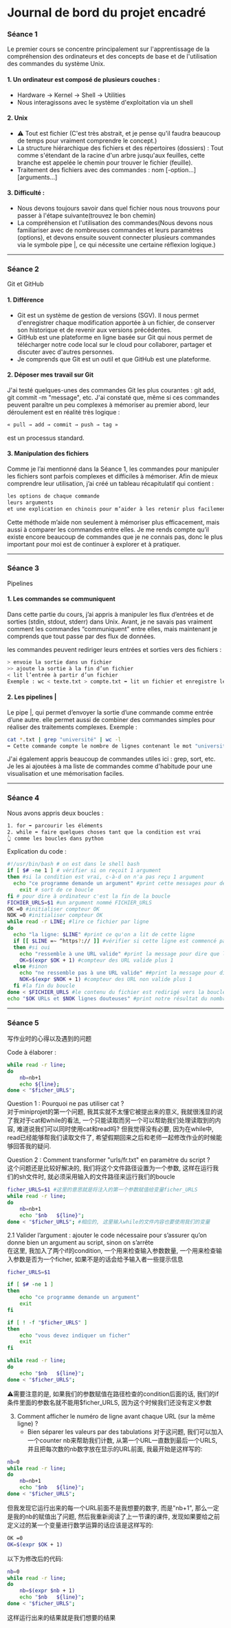 # Journal de bord du projet encadré

### Séance 1
Le premier cours se concentre principalement sur l'apprentissage de la compréhension des ordinateurs et des concepts de base et de l'utilisation des commandes du système Unix.
#### 1. Un ordinateur est composé de plusieurs couches :
- Hardware → Kernel → Shell → Utilities
- Nous interagissons avec le système d'exploitation via un shell
#### 2. Unix
- ⚠️ Tout est fichier (C'est très abstrait, et je pense qu'il faudra beaucoup de temps pour vraiment comprendre le concept.)
- La structure hiérarchique des fichiers et des répertoires (dossiers) : Tout comme s'étendant de la racine d'un arbre jusqu'aux feuilles, cette branche est appelée le chemin pour trouver le fichier (feuille).
- Traitement des fichiers avec des commandes : nom [-option...] [arguments...]
#### 3. Difficulté :
- Nous devons toujours savoir dans quel fichier nous nous trouvons pour passer à l'étape suivante(trouvez le bon chemin)
- La compréhension et l'utilisation des commandes(Nous devons nous familiariser avec de nombreuses commandes et leurs paramètres (options), et devons ensuite souvent connecter plusieurs commandes via le symbole pipe |, ce qui nécessite une certaine réflexion logique.)

---

### Séance 2
Git et GitHub
#### 1. Différence
- Git est un système de gestion de versions (SGV). Il nous permet d'enregistrer chaque modification apportée à un fichier, de conserver son historique et de revenir aux versions précédentes.
- GitHub est une plateforme en ligne basée sur Git qui nous permet de télécharger notre code local sur le cloud pour collaborer, partager et discuter avec d'autres personnes.
- Je comprends que Git est un outil et que GitHub est une plateforme.
#### 2. Déposer mes travail sur Git
J'ai testé quelques-unes des commandes Git les plus courantes : git add, git commit -m "message", etc. J'ai constaté que, même si ces commandes peuvent paraître un peu complexes à mémoriser au premier abord, leur déroulement est en réalité très logique :
```bash
« pull → add → commit → push → tag » 
```
est un processus standard.
#### 3. Manipulation des fichiers
Comme je l’ai mentionné dans la Séance 1, les commandes pour manipuler les fichiers sont parfois complexes et difficiles à mémoriser.
Afin de mieux comprendre leur utilisation, j’ai créé un tableau récapitulatif qui contient :
```bash
les options de chaque commande
leurs arguments
et une explication en chinois pour m’aider à les retenir plus facilement
```
Cette méthode m’aide non seulement à mémoriser plus efficacement, mais aussi à comparer les commandes entre elles.
Je me rends compte qu’il existe encore beaucoup de commandes que je ne connais pas, donc le plus important pour moi est de continuer à explorer et à pratiquer.

---

### Séance 3
Pipelines
#### 1. Les commandes se communiquent
Dans cette partie du cours, j’ai appris à manipuler les flux d’entrées et de sorties (stdin, stdout, stderr) dans Unix. Avant, je ne savais pas vraiment comment les commandes “communiquent” entre elles, mais maintenant je comprends que tout passe par des flux de données.

les commandes peuvent rediriger leurs entrées et sorties vers des fichiers :
```bash
> envoie la sortie dans un fichier
>> ajoute la sortie à la fin d’un fichier
< lit l’entrée à partir d’un fichier
Exemple : wc < texte.txt > compte.txt ➡️ lit un fichier et enregistre le résultat dans un autre, sans rien afficher à l’écran.
```
#### 2. Les pipelines |
Le pipe |, qui permet d’envoyer la sortie d’une commande comme entrée d’une autre. elle permet aussi de combiner des commandes simples pour réaliser des traitements complexes.
Exemple :
```bash
cat *.txt | grep "université" | wc -l
➡️ Cette commande compte le nombre de lignes contenant le mot "université" dans tous les fichiers texte du répertoire courant.
```
J'ai également appris beaucoup de commandes utiles ici : grep, sort, etc. Je les ai ajoutées à ma liste de commandes comme d'habitude pour une visualisation et une mémorisation faciles.

---

### Séance 4
Nous avons appris deux boucles : 
```bash
1. for ➡️ parcourir les éléments
2. while ➡️ faire quelques choses tant que la condition est vrai
👆 comme les boucles dans python
```
Explication du code :
```bash
#!/usr/bin/bash # on est dans le shell bash
if [ $# -ne 1 ] # vérifier si on reçoit 1 argument
then #si la condition est vrai, c-à-d on n'a pas reçu 1 argument
  echo "ce programme demande un argument" #print cette messages pour demander un entrée d'un argument
    exit # sort de ce boucle
fi # pour dire à ordinateur c'est la fin de la boucle
FICHIER_URLS=$1 #un argument nommé FICHIER_URLS
OK =0 #initialiser compteur OK
NOK =0 #initialiser compteur OK
while read -r LINE; #lire ce fichier par ligne
do
  echo "la ligne: $LINE" #print ce qu'on a lit de cette ligne
  if [[ $LINE =∼ ^https?:// ]] #vérifier si cette ligne est commencé par http:// ou https://
  then #si oui 
    echo "ressemble à une URL valide" #print la message pour dire que le contenu de cette ligne ressemble à une URL valide
    OK=$(expr $OK + 1) #compteur des URL valide plus 1
  else #sinon
    echo "ne ressemble pas à une URL valide" ##print la message pour dire que le contenu de cette ligne ne ressemble pas à une URL valide
    NOK=$(expr $NOK + 1) #compteur des URL non valide plus 1
  fi #la fin du boucle
done < $FICHIER_URLS #le contenu du fichier est redirigé vers la boucle while
echo "$OK URLs et $NOK lignes douteuses" #print notre résultat du nombre des URL valide et non valide
```

---

### Séance 5

写作业时的心得以及遇到的问题

Code à élaborer :
```bash
while read -r line;
do
    nb=nb+1
	echo ${line};
done < "$ficher_URLS";
```

Question 1 : Pourquoi ne pas utiliser cat ?  
对于miniprojet的第一个问题, 我其实就不太懂它被提出来的意义, 我就很浅显的说了我对于cat和while的看法, 一个只能读取而另一个可以帮助我们处理读取到的内容, 难道说我们可以同时使用cat和read吗? 但我觉得没有必要, 因为在while中, read已经能够帮我们读取文件了, 希望假期回来之后和老师一起修改作业的时候能够回答我的疑问.

Question 2 : Comment transformer "urls/fr.txt" en paramètre du script ?  
这个问题还是比较好解决的, 我们将这个文件路径设置为一个参数, 这样在运行我们的sh文件时, 就必须采用输入的文件路径来运行我们的boucle
```bash
ficher_URLS=$1 #这里的意思就是将注入的第一个参数赋值给变量ficher_URLS
while read -r line;
do
    nb=nb+1
	echo "$nb   ${line}";
done < "$ficher_URLS"; #相应的, 这里输入while的文件内容也要使用我们的变量
```
2.1 Valider l’argument : ajouter le code nécessaire pour s’assurer qu’on donne bien un argument au script, sinon on s’arrête  
在这里, 我加入了两个if的condition, 一个用来检查输入参数数量, 一个用来检查输入参数是否为一个ficher, 如果不是的话会给予输入者一些提示信息
```bash
ficher_URLS=$1

if [ $# -ne 1 ]
then
    echo "ce programme demande un argument"
    exit
fi

if [ ! -f "$ficher_URLS" ]
then
    echo "vous devez indiquer un ficher"
    exit
fi

while read -r line;
do
	echo "$nb   ${line}";
done < "$ficher_URLS";
```
⚠️需要注意的是, 如果我们的参数赋值在路径检查的condition后面的话, 我们的if条件里面的参数名就不能用$ficher_URLS, 因为这个时候我们还没有定义参数  

3. Comment afficher le numéro de ligne avant chaque URL (sur la même ligne) ?
   - Bien séparer les valeurs par des tabulations
对于这问题, 我们可以加入一个counter nb来帮助我们计数, 从第一个URL一直数到最后一个URLS, 并且把每次数的nb数字放在显示的URL前面, 我最开始是这样写的:
```bash
nb=0
while read -r line;
do
    nb=nb+1
	echo "$nb   ${line}";
done < "$ficher_URLS";
```
但我发现它运行出来的每一个URL前面不是我想要的数字, 而是"nb+1", 那么一定是我的nb的赋值出了问题, 然后我重新阅读了上一节课的课件, 发现如果要给之前定义过的某一个变量进行数学运算的话应该是这样写的:
```bash
OK =0
OK=$(expr $OK + 1)
```
以下为修改后的代码:
```bash
nb=0
while read -r line;
do
    nb=$(expr $nb + 1)
	echo "$nb   ${line}";
done < "$ficher_URLS";
```
这样运行出来的结果就是我们想要的结果

